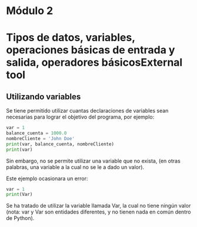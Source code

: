 # Módulo 2
# Tipos de datos, variables, operaciones básicas de entrada y salida, operadores básicosExternal tool

## Utilizando variables
Se tiene permitido utilizar cuantas declaraciones de variables sean necesarias para lograr el objetivo del programa, por ejemplo:

```python
var = 1
balance_cuenta = 1000.0
nombreCliente = 'John Doe'
print(var, balance_cuenta, nombreCliente)
print(var)
```

Sin embargo, no se permite utilizar una variable que no exista, (en otras palabras, una variable a la cual no se le a dado un valor).

Este ejemplo ocasionara un error:

```python
var = 1
print(Var)
```

Se ha tratado de utilizar la variable llamada Var, la cual no tiene ningún valor (nota: var y Var son entidades diferentes, y no tienen nada en común dentro de Python).
